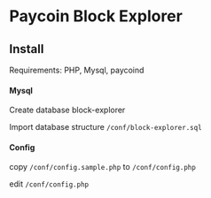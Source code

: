 
# Paycoin Block Explorer


## Install

Requirements: PHP, Mysql, paycoind

#### Mysql

Create database block-explorer

Import database structure ```/conf/block-explorer.sql```

#### Config
copy ```/conf/config.sample.php``` to ```/conf/config.php```

edit ```/conf/config.php```
